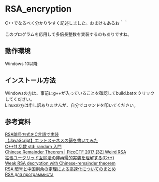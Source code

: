 # RSA_encryption
C++でなるべく分かりやすく記述しました。おまけもあるお＾＾<br><br>
このプログラムを応用して多倍長整数を実装するのもありですね。

## 動作環境
Windows 10以降<br>

## インストール方法
Windowsの方は、事前にg++が入っていることを確認してbuild.batをクリックしてください。<br>
Linuxの方は申し訳ありませんが、自分でコマンドを叩いてください。<br>

## 参考資料
[RSA暗号方式をC言語で実装](https://qiita.com/tcb78/items/3eaa4a222bd544012db5)<br>
[【JavaScript】エラトステネスの篩を書いてみた](https://qiita.com/ikemonn/items/005b51acc72994f864ba)<br>
[C++11 乱数 std::random 入門](http://s170199.ppp.asahi-net.or.jp/tech/cpp/random.html)<br>
[Chinese Remainder Theorem | PicoCTF 2017 [32] Weird RSA](https://www.youtube.com/watch?v=Qvm7nDDHbWs)<br>
[拡張ユークリッド互除法の非再帰的実装を理解する(C++)](https://scol.hatenablog.com/entry/2019/10/19/180000)<br>
[Weak RSA decryption with Chinese-remainder theorem](https://www.geeksforgeeks.org/weak-rsa-decryption-chinese-remainder-theorem/)<br>
[RSA 暗号と中国剰余の定理による高速化についてのまとめ](https://blog.yukii.work/posts/2021-12-22-rsa-and-chinese-remainder-theorem/)<br>
[RSA для программиста](https://z0mbie.daemonlab.org/rsa.html)

